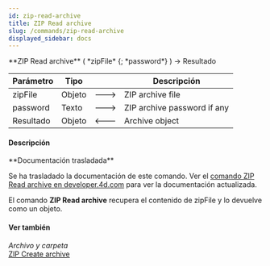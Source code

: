 ```yaml
---
id: zip-read-archive
title: ZIP Read archive
slug: /commands/zip-read-archive
displayed_sidebar: docs
---
```


<!--REF #_command_.ZIP Read archive.Syntax-->**ZIP Read archive** ( *zipFile* {; *password*} ) -> Resultado<!-- END REF-->
<!--REF #_command_.ZIP Read archive.Params-->
| Parámetro | Tipo |  | Descripción |
| --- | --- | --- | --- |
| zipFile | Objeto | &#x1F852; | ZIP archive file |
| password | Texto | &#x1F852; | ZIP archive password if any |
| Resultado | Objeto | &#x1F850; | Archive object |

<!-- END REF-->

#### Descripción 

<!--REF #_command_.ZIP Read archive.Summary-->**Documentación trasladada**

Se ha trasladado la documentación de este comando.<!-- END REF--> Ver el [comando ZIP Read archive en developer.4d.com](https://developer.4d.com/docs/API/ZipArchiveClass#zip-read-archive) para ver la documentación actualizada.

  
El comando **ZIP Read archive** recupera el contenido de zipFile y lo devuelve como un objeto.

#### Ver también 

*Archivo y carpeta*  
[ZIP Create archive](zip-create-archive.md)  